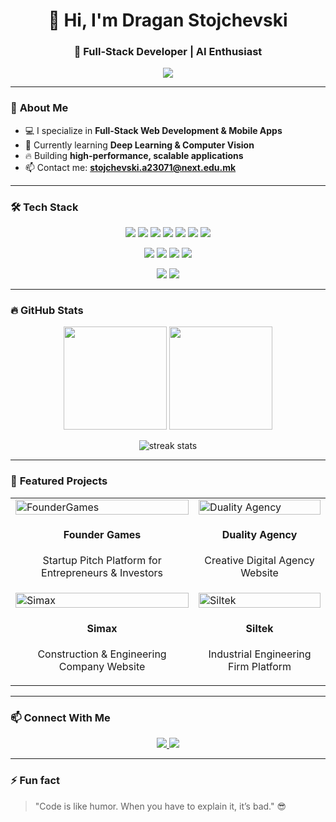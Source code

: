 <!-- Banner -->
<h1 align="center">👋 Hi, I'm Dragan Stojchevski</h1>
<h3 align="center">🚀 Full-Stack Developer | AI Enthusiast</h3>

<!-- Typing Animation -->
<p align="center">
  <img src="https://readme-typing-svg.herokuapp.com?font=Fira+Code&pause=1000&color=27C497&center=true&vCenter=true&width=600&lines=Full-Stack+Developer;React+%7C+Node.js+%7C+Laravel;Passionate+about+AI+%26+Web+Apps;Always+Building+Cool+Stuff" />
</p>

---

### 🌟 **About Me**
- 💻 I specialize in **Full-Stack Web Development & Mobile Apps**
- 🌱 Currently learning **Deep Learning & Computer Vision**
- 🔥 Building **high-performance, scalable applications**
- 📫 Contact me: **stojchevski.a23071@next.edu.mk**

---

### 🛠️ **Tech Stack**
<p align="center">
  <!-- Frontend -->
  <img src="https://img.shields.io/badge/HTML5-E34F26?style=for-the-badge&logo=html5&logoColor=white" />
  <img src="https://img.shields.io/badge/CSS3-1572B6?style=for-the-badge&logo=css3&logoColor=white" />
  <img src="https://img.shields.io/badge/JavaScript-F7DF1E?style=for-the-badge&logo=javascript&logoColor=black" />
  <img src="https://img.shields.io/badge/TypeScript-3178C6?style=for-the-badge&logo=typescript&logoColor=white" />
  <img src="https://img.shields.io/badge/React-61DAFB?style=for-the-badge&logo=react&logoColor=black" />
  <img src="https://img.shields.io/badge/React Native-61DAFB?style=for-the-badge&logo=react&logoColor=black" />
  <img src="https://img.shields.io/badge/TailwindCSS-38B2AC?style=for-the-badge&logo=tailwind-css&logoColor=white" />
</p>

<p align="center">
  <!-- Backend -->
  <img src="https://img.shields.io/badge/Node.js-339933?style=for-the-badge&logo=node.js&logoColor=white" />
  <img src="https://img.shields.io/badge/PHP-777BB4?style=for-the-badge&logo=php&logoColor=white" />
  <img src="https://img.shields.io/badge/Laravel-FF2D20?style=for-the-badge&logo=laravel&logoColor=white" />
  <img src="https://img.shields.io/badge/Python-3776AB?style=for-the-badge&logo=python&logoColor=white" />
</p>

<p align="center">
  <!-- Database -->
  <img src="https://img.shields.io/badge/SQL-003B57?style=for-the-badge&logo=sqlite&logoColor=white" />
  <img src="https://img.shields.io/badge/MySQL-4479A1?style=for-the-badge&logo=mysql&logoColor=white" />
</p>

---

### 🔥 **GitHub Stats**
<p align="center">
  <img src="https://github-readme-stats.vercel.app/api?username=DraganStojcevski&show_icons=true&theme=radical" height="165"/>
  <img src="https://github-readme-stats.vercel.app/api/top-langs/?username=DraganStojcevski&layout=compact&theme=radical" height="165"/>
</p>

<p align="center">
  <img src="https://github-readme-streak-stats.herokuapp.com/?user=DraganStojcevski&theme=radical" alt="streak stats"/>
</p>

---

### 🚀 **Featured Projects**
<table>
  <tr>
    <td>
      <a href="https://www.foundergames.com/" target="_blank">
        <img src="https://i.ibb.co/6HRbs6d/foundergames-preview.jpg" alt="FounderGames" width="100%"/>
      </a>
      <h4 align="center">Founder Games</h4>
      <p align="center">Startup Pitch Platform for Entrepreneurs & Investors</p>
    </td>
    <td>
      <a href="https://duality-agency.com/" target="_blank">
        <img src="https://i.ibb.co/KXHz7DW/duality-preview.jpg" alt="Duality Agency" width="100%"/>
      </a>
      <h4 align="center">Duality Agency</h4>
      <p align="center">Creative Digital Agency Website</p>
    </td>
  </tr>
  <tr>
    <td>
      <a href="https://simax.mk/" target="_blank">
        <img src="https://i.ibb.co/nDYB5Ws/simax-preview.jpg" alt="Simax" width="100%"/>
      </a>
      <h4 align="center">Simax</h4>
      <p align="center">Construction & Engineering Company Website</p>
    </td>
    <td>
      <a href="https://siltek-ing.com.mk/" target="_blank">
        <img src="https://i.ibb.co/0hD5trH/siltek-preview.jpg" alt="Siltek" width="100%"/>
      </a>
      <h4 align="center">Siltek</h4>
      <p align="center">Industrial Engineering Firm Platform</p>
    </td>
  </tr>
</table>

---

### 📫 **Connect With Me**
<p align="center">
  <a href="https://www.linkedin.com/in/draganstojchevski/" target="_blank">
    <img src="https://img.shields.io/badge/LinkedIn-0077B5?style=for-the-badge&logo=linkedin&logoColor=white" />
  </a>
  <a href="mailto:stojchevski.a23071@next.edu.mk">
    <img src="https://img.shields.io/badge/Email-D14836?style=for-the-badge&logo=gmail&logoColor=white" />
  </a>
</p>


---

### ⚡ Fun fact
> "Code is like humor. When you have to explain it, it’s bad." 😎
